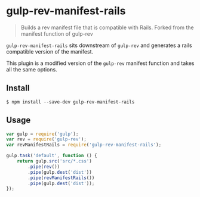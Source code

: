 # gulp-rev-manifest-rails

> Builds a rev manifest file that is compatible with Rails. Forked from the manifest function of gulp-rev

`gulp-rev-manifest-rails` sits downstream of `gulp-rev` and generates a rails compatible version of the manifest.

This plugin is a modified version of the `gulp-rev` manifest function and takes all the same options.

## Install

```
$ npm install --save-dev gulp-rev-manifest-rails
```

## Usage

```js
var gulp = require('gulp');
var rev = require('gulp-rev');
var revManifestRails = require('gulp-rev-manifest-rails');

gulp.task('default', function () {
	return gulp.src('src/*.css')
		.pipe(rev())
		.pipe(gulp.dest('dist'))
		.pipe(revManifestRails())
		.pipe(gulp.dest('dist'));
});
```
